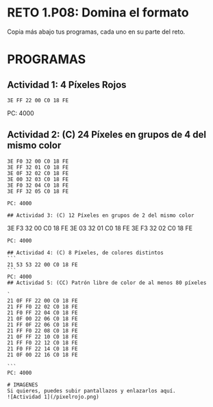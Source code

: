 # RETO 1.P08: Domina el formato
Copia más abajo tus programas, cada uno en su parte del reto.

# PROGRAMAS

## Actividad 1: 4 Píxeles Rojos
```
3E FF 22 00 C0 18 FE
```
PC: 4000

## Actividad 2: (C) 24 Píxeles en grupos de 4 del mismo color
```
3E F0 32 00 C0 18 FE
3E FF 32 01 C0 18 FE
3E 0F 32 02 C0 18 FE
3E 00 32 03 C0 18 FE
3E F0 32 04 C0 18 FE
3E FF 32 05 C0 18 FE

PC: 4000

## Actividad 3: (C) 12 Píxeles en grupos de 2 del mismo color
```
3E F3 32 00 C0 18 FE
3E 03 32 01 C0 18 FE
3E F3 32 02 C0 18 FE

````
PC: 4000

## Actividad 4: (C) 8 Píxeles, de colores distintos
```
21 53 53 22 00 C0 18 FE
```
PC: 4000
## Actividad 5: (CC) Patrón libre de color de al menos 80 píxeles

`
21 0F FF 22 00 C0 18 FE
21 FF F0 22 02 C0 18 FE
21 F0 FF 22 04 C0 18 FE
21 0F 00 22 06 C0 18 FE
21 FF 0F 22 06 C0 18 FE
21 FF F0 22 08 C0 18 FE
21 0F FF 22 10 C0 18 FE
21 FF F0 22 12 C0 18 FE
21 F0 FF 22 14 C0 18 FE
21 0F 00 22 16 C0 18 FE

```
PC: 4000

# IMAGENES
Si quieres, puedes subir pantallazos y enlazarlos aquí.
![Actividad 1](/pixelrojo.png)

